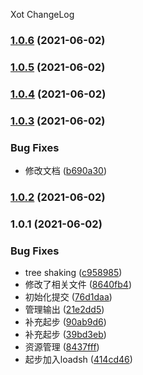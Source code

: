 Xot ChangeLog
### [1.0.6](https://github.com/mimanghuilang/webpack-study/compare/v1.0.5...v1.0.6) (2021-06-02)

### [1.0.5](https://github.com/mimanghuilang/webpack-study/compare/v1.0.4...v1.0.5) (2021-06-02)

### [1.0.4](https://github.com/mimanghuilang/webpack-study/compare/v1.0.3...v1.0.4) (2021-06-02)

### [1.0.3](https://github.com/mimanghuilang/webpack-study/compare/v1.0.2...v1.0.3) (2021-06-02)


### Bug Fixes

* 修改文档 ([b690a30](https://github.com/mimanghuilang/webpack-study/commit/b690a305b465664a0a327aa7a6bfc9139e6e36dd))

### [1.0.2](https://github.com/mimanghuilang/webpack-study/compare/v1.0.1...v1.0.2) (2021-06-02)

### 1.0.1 (2021-06-02)


### Bug Fixes

* tree shaking ([c958985](https://github.com/mimanghuilang/webpack-study/commit/c9589856d0292429e33792bf75b850988318442a))
* 修改了相关文件 ([8640fb4](https://github.com/mimanghuilang/webpack-study/commit/8640fb48b754442f05462a1027fd53db68bc1978))
* 初始化提交 ([76d1daa](https://github.com/mimanghuilang/webpack-study/commit/76d1daa8cffabecd883022cc398cfe07143a1e2f))
* 管理输出 ([21e2dd5](https://github.com/mimanghuilang/webpack-study/commit/21e2dd5fd5d492c564b401d7d4c813ece0d676eb))
* 补充起步 ([90ab9d6](https://github.com/mimanghuilang/webpack-study/commit/90ab9d6459b90dab2c4926b05c482ac79467730f))
* 补充起步 ([39bd3eb](https://github.com/mimanghuilang/webpack-study/commit/39bd3ebd6ebd08b93cc91fb64e0a2f8c6825a80e))
* 资源管理 ([8437fff](https://github.com/mimanghuilang/webpack-study/commit/8437fff3c775db66c57a95a2571d91c786cf68b1))
* 起步加入loadsh ([414cd46](https://github.com/mimanghuilang/webpack-study/commit/414cd4692141d339b548e29d631b7599e9a68014))
